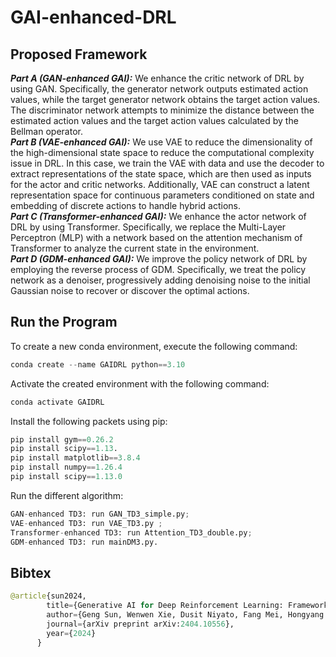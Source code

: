 # GAI-enhanced-DRL

## Proposed Framework
***Part A (GAN-enhanced GAI):*** We enhance the critic network of DRL by using GAN. Specifically, the generator network outputs estimated action values, while the target generator network obtains the target action values. The discriminator network attempts to minimize the distance between the estimated action values and the target action values calculated by the Bellman operator.  
***Part B (VAE-enhanced GAI):*** We use VAE to reduce the dimensionality of the high-dimensional state space to reduce the computational complexity issue in DRL. In this case, we train the VAE with data and use the decoder to extract representations of the state space, which are then used as inputs for the actor and critic networks. Additionally, VAE can construct a latent representation space for continuous parameters conditioned on state and embedding of discrete actions to handle hybrid actions.  
***Part C (Transformer-enhanced GAI):*** We enhance the actor network of DRL by using Transformer. Specifically, we replace the Multi-Layer Perceptron (MLP) with a network based on the attention mechanism of Transformer to analyze the current state in the environment.  
***Part D (GDM-enhanced GAI):*** We improve the policy network of DRL by employing the reverse process of GDM. Specifically, we treat the policy network as a denoiser, progressively adding denoising noise to the initial Gaussian noise to recover or discover the optimal actions.
## Run the Program
To create a new conda environment, execute the following command:

```python
conda create --name GAIDRL python==3.10
```
Activate the created environment with the following command:

```python
conda activate GAIDRL
```
Install the following packets using pip:

```python
pip install gym==0.26.2
pip install scipy==1.13.
pip install matplotlib==3.8.4
pip install numpy==1.26.4
pip install scipy==1.13.0
```
Run the different algorithm:

```python
GAN-enhanced TD3: run GAN_TD3_simple.py;
VAE-enhanced TD3: run VAE_TD3.py ;
Transformer-enhanced TD3: run Attention_TD3_double.py;
GDM-enhanced TD3: run mainDM3.py.
```

## Bibtex

```python
@article{sun2024,
        title={Generative AI for Deep Reinforcement Learning: Framework, Analysis, and Use Cases},
        author={Geng Sun, Wenwen Xie, Dusit Niyato, Fang Mei, Hongyang Du, Jiawen Kang, Shiwen Mao},
        journal={arXiv preprint arXiv:2404.10556},
        year={2024}
      }
```
